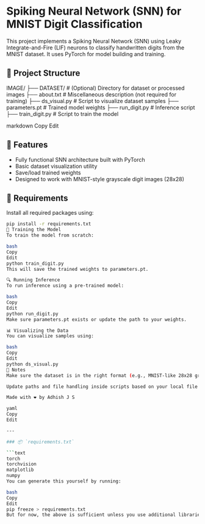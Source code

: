 # Spiking Neural Network (SNN) for MNIST Digit Classification

This project implements a Spiking Neural Network (SNN) using Leaky Integrate-and-Fire (LIF) neurons to classify handwritten digits from the MNIST dataset. It uses PyTorch for model building and training.

## 📁 Project Structure

IMAGE/
├── DATASET/ # (Optional) Directory for dataset or processed images
├── about.txt # Miscellaneous description (not required for training)
├── ds_visual.py # Script to visualize dataset samples
├── parameters.pt # Trained model weights
├── run_digit.py # Inference script
├── train_digit.py # Script to train the model

markdown
Copy
Edit

## 🚀 Features

- Fully functional SNN architecture built with PyTorch
- Basic dataset visualization utility
- Save/load trained weights
- Designed to work with MNIST-style grayscale digit images (28x28)

## 🔧 Requirements

Install all required packages using:

```bash
pip install -r requirements.txt
🧠 Training the Model
To train the model from scratch:

bash
Copy
Edit
python train_digit.py
This will save the trained weights to parameters.pt.

🔍 Running Inference
To run inference using a pre-trained model:

bash
Copy
Edit
python run_digit.py
Make sure parameters.pt exists or update the path to your weights.

📊 Visualizing the Data
You can visualize samples using:

bash
Copy
Edit
python ds_visual.py
📌 Notes
Make sure the dataset is in the right format (e.g., MNIST-like 28x28 grayscale images).

Update paths and file handling inside scripts based on your local file structure if necessary.

Made with ❤️ by Adhish J S

yaml
Copy
Edit

---

### 📦 `requirements.txt`

```text
torch
torchvision
matplotlib
numpy
You can generate this yourself by running:

bash
Copy
Edit
pip freeze > requirements.txt
But for now, the above is sufficient unless you use additional libraries.
